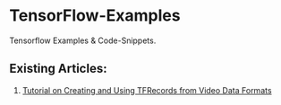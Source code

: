 # TensorFlow-Examples
Tensorflow Examples &amp; Code-Snippets.

## Existing Articles:
1) [Tutorial on Creating and Using TFRecords from Video Data Formats](https://github.com/VivekReddy98/TensorFlow-Examples/blob/master/docs/TFRecords.md)
